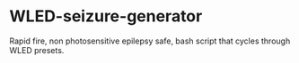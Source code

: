 # WLED-seizure-generator
Rapid fire, non photosensitive epilepsy safe, bash script that cycles through WLED presets. 
